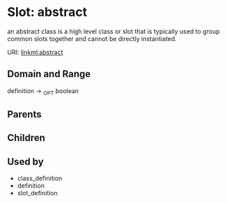 
# Slot: abstract


an abstract class is a high level class or slot that is typically used to group common slots together and cannot be directly instantiated.

URI: [linkml:abstract](https://w3id.org/linkml/abstract)


## Domain and Range

definition ->  <sub>OPT</sub> boolean

## Parents


## Children


## Used by

 * class_definition
 * definition
 * slot_definition
